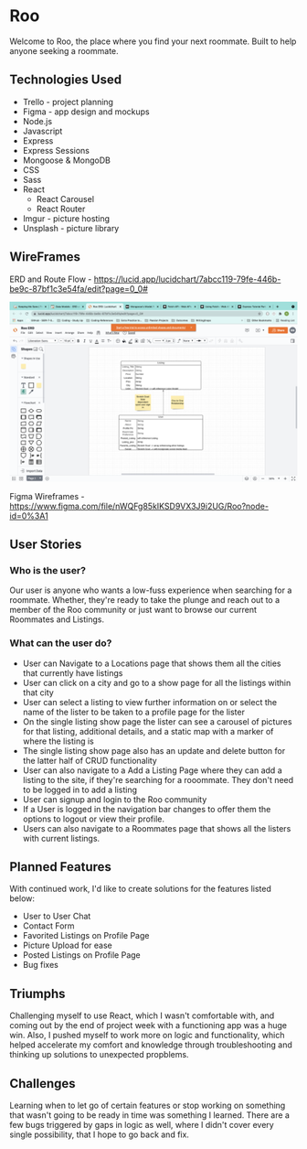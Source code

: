 # Roo
Welcome to Roo, the place where you find your next roommate. Built to help anyone seeking a roommate. 

## Technologies Used
* Trello - project planning
* Figma - app design and mockups
* Node.js
* Javascript
* Express
* Express Sessions
* Mongoose & MongoDB
* CSS
* Sass
* React
    * React Carousel
    * React Router 
* Imgur - picture hosting
* Unsplash - picture library


## WireFrames
ERD and Route Flow - https://lucid.app/lucidchart/7abcc119-79fe-446b-be9c-87bf1c3e54fa/edit?page=0_0#

![ERD Mode](src/images/ERD.png)

Figma Wireframes - https://www.figma.com/file/nWQFg85kIKSD9VX3J9i2UG/Roo?node-id=0%3A1


## User Stories
### Who is the user?
Our user is anyone who wants a low-fuss experience when searching for a roommate. Whether, they're ready to take the plunge and reach out to a member of the Roo community or just want to browse our current Roommates and Listings. 

### What can the user do?
* User can Navigate to a Locations page that shows them all the cities that currently have listings
* User can click on a city and go to a show page for all the listings within that city
* User can select a listing to view further information on or select the name of the lister to be taken to a profile page for the lister
* On the single listing show page the lister can see a carousel of pictures for that listing, additional details, and a static map with a marker of where the listing is
* The single listing show page also has an update and delete button for the latter half of CRUD functionality
* User can also navigate to a Add a Listing Page where they can add a listing to the site, if they're searching for a rooommate. They don't need to be logged in to add a listing
* User can signup and login to the Roo community
* If a User is logged in the navigation bar changes to offer them the options to logout or view their profile. 
* Users can also navigate to a Roommates page that shows all the listers with current listings. 

## Planned Features
With continued work, I'd like to create solutions for the features listed below:
* User to User Chat
* Contact Form
* Favorited Listings on Profile Page
* Picture Upload for ease
* Posted Listings on Profile Page
* Bug fixes

## Triumphs
Challenging myself to use React, which I wasn't comfortable with, and coming out by the end of project week with a functioning app was a huge win. Also, I pushed myself to work more on logic and functionality, which helped accelerate my comfort and knowledge through troubleshooting and thinking up solutions to unexpected propblems. 


## Challenges
Learning when to let go of certain features or stop working on something that wasn't going to be ready in time was something I learned. There are a few bugs triggered by gaps in logic as well, where I didn't cover every single possibility, that I hope to go back and fix.  